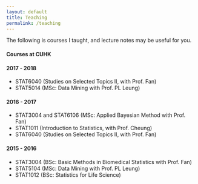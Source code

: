 ```yaml
---
layout: default
title: Teaching
permalink: /teaching
---
```

The following is courses I taught, and lecture notes may be useful for you.

#### Courses at CUHK

#### 2017 - 2018

- STAT6040 (Studies on Selected Topics II, with Prof. Fan)
- STAT5014 (MSc: Data Mining with Prof. PL Leung)

#### 2016 - 2017

- STAT3004 and STAT6106 (MSc: Applied Bayesian Method with Prof. Fan)
- STAT1011 (Introduction to Statistics, with Prof. Cheung)
- STAT6040 (Studies on Selected Topics II, with Prof. Fan)

#### 2015 - 2016

- STAT3004 (BSc: Basic Methods in Biomedical Statistics with Prof. Fan)
- STAT5104 (MSc: Data Mining with Prof. PL Leung)
- STAT1012 (BSc: Statistics for Life Science)
